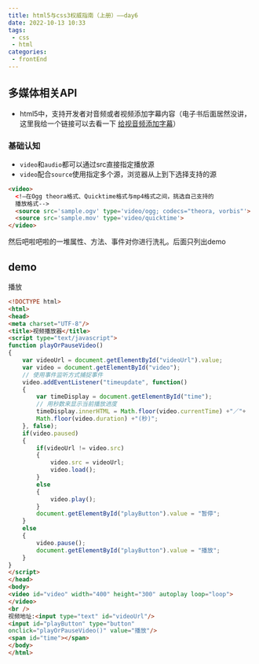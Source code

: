 ```yaml
---
title: html5与css3权威指南（上册）——day6
date: 2022-10-13 10:33
tags: 
 - css
 - html 
categories: 
 - frontEnd
---
```


## 多媒体相关API

* html5中，支持开发者对音频或者视频添加字幕内容（电子书后面居然没讲，这里我给一个链接可以去看一下 [给视音频添加字幕](https://blog.csdn.net/weixin_44240581/article/details/122037776)）

### 基础认知

* `video`和`audio`都可以通过src直接指定播放源
* `video`配合`source`使用指定多个源，浏览器从上到下选择支持的源

```html
<video>
  <!—在Ogg theora格式、Quicktime格式与mp4格式之间，挑选自己支持的
  播放格式-->
  <source src='sample.ogv' type='video/ogg; codecs="theora, vorbis"'>
  <source src='sample.mov' type='video/quicktime'>
</video>
```

然后吧啦吧啦的一堆属性、方法、事件对你进行洗礼。后面只列出demo

## demo

播放
```html
<!DOCTYPE html>  
<html>  
<head>  
<meta charset="UTF-8"/>  
<title>视频播放器</title>  
<script type="text/javascript">  
function playOrPauseVideo() 
{  
    var videoUrl = document.getElementById("videoUrl").value;  
    var video = document.getElementById("video");  
    // 使用事件监听方式捕捉事件
    video.addEventListener("timeupdate", function()
    {  
        var timeDisplay = document.getElementById("time");  
        // 用秒数来显示当前播放进度
        timeDisplay.innerHTML = Math.floor(video.currentTime) +"／"+
        Math.floor(video.duration) +"(秒)";
    }, false);  
    if(video.paused) 
    {  
        if(videoUrl != video.src) 
        {  
            video.src = videoUrl;  
            video.load();  
        } 
        else 
        {  
            video.play();  
        }  
        document.getElementById("playButton").value = "暂停";  
    } 
    else 
    {  
        video.pause();  
        document.getElementById("playButton").value = "播放";  
    }  
}  
</script>  
</head>  
<body>  
<video id="video" width="400" height="300" autoplay loop="loop">
</video>  
<br />  
视频地址:<input type="text" id="videoUrl"/>  
<input id="playButton" type="button" 
onclick="playOrPauseVideo()" value="播放"/>  
<span id="time"></span>  
</body>  
</html>
```
